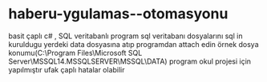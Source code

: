 # haberu-ygulamas--otomasyonu
basit çaplı c# , SQL veritabanlı program
sql veritabanı dosyalarını sql in kuruldugu yerdeki data dosyasına atıp programdan attach edin örnek dosya konumu(C:\Program Files\Microsoft SQL Server\MSSQL14.MSSQLSERVER\MSSQL\DATA)
program okul projesi için yapılmıştır ufak çaplı hatalar olabilir 
